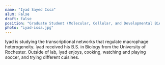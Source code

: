 ```yaml
---
name: "Iyad Sayed Issa"
alum: False
draft: false
position: "Graduate Student (Molecular, Cellular, and Developmental Biology)"
photo: "iyad-issa.jpg"
---
```


Iyad is studying the transcriptional networks that regulate macrophage heterogeneity. Iyad received his B.S. in Biology 
from the University of Rochester. Outside of lab, Iyad enjoys, cooking, watching and playing soccer, and trying different cuisines.
